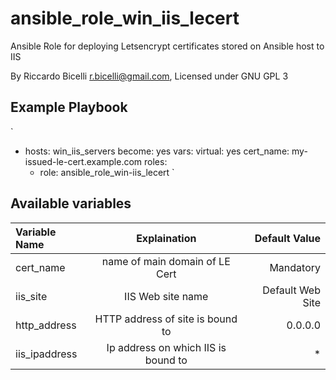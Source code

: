 # ansible_role_win_iis_lecert

Ansible Role for deploying Letsencrypt certificates stored on Ansible host to IIS

By Riccardo Bicelli <r.bicelli@gmail.com>, Licensed under GNU GPL 3

## Example Playbook

`
- hosts: win_iis_servers
  become: yes
  vars:
    virtual: yes
    cert_name: my-issued-le-cert.example.com
  roles:
    - role: ansible_role_win-iis_lecert
`

## Available variables

| Variable Name  | Explaination                        | Default Value    |
| :------------- | :----------------------------------:| ----------------:|
|  cert_name     | name of main domain of LE Cert      | Mandatory        |
|  iis_site      | IIS Web site name                   | Default Web Site |
|  http_address  | HTTP address of site is bound to    | 0.0.0.0          |
|  iis_ipaddress | Ip address on which IIS is bound to | *                |
